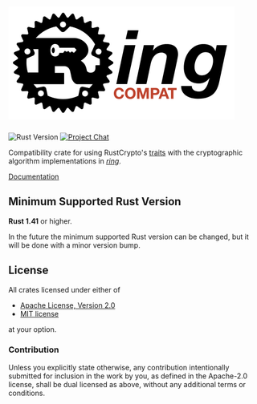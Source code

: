 # <img alt="ring-compat" src="https://raw.githubusercontent.com/RustCrypto/ring-compat/master/img/logo.png" width="450px" height = "225px">

![Rust Version][rustc-image] [![Project Chat][chat-image]][chat-link]

Compatibility crate for using RustCrypto's [traits] with the cryptographic
algorithm implementations in [*ring*].

[Documentation][docs-link]

## Minimum Supported Rust Version

**Rust 1.41** or higher.

In the future the minimum supported Rust version can be changed, but it will be
done with a minor version bump.

## License

All crates licensed under either of

 * [Apache License, Version 2.0](http://www.apache.org/licenses/LICENSE-2.0)
 * [MIT license](http://opensource.org/licenses/MIT)

at your option.

### Contribution

Unless you explicitly state otherwise, any contribution intentionally submitted
for inclusion in the work by you, as defined in the Apache-2.0 license, shall be
dual licensed as above, without any additional terms or conditions.

[//]: # (badges)

[docs-link]: https://docs.rs/ring-compat
[rustc-image]: https://img.shields.io/badge/rustc-1.41+-blue.svg
[chat-image]: https://img.shields.io/badge/zulip-join_chat-blue.svg
[chat-link]: https://rustcrypto.zulipchat.com/#narrow/stream/260488-ring-compat

[//]: # (general links)

[*ring*]: https://github.com/briansmith/ring
[traits]: https://github.com/RustCrypto/traits
